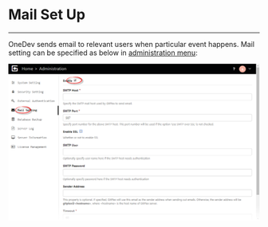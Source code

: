 # Mail Set Up
-----------------------

OneDev sends email to relevant users when particular event happens. Mail setting can be specified as below in [administration menu](server-administration-menu.md):

![mail-setting.png](images/mail-setting.png)